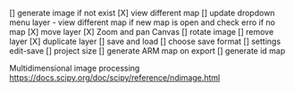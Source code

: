 [] generate image if not exist
[X] view different map
[] update dropdown menu layer - view different map if new map is open and check erro if no map
[X] move layer
[X] Zoom and pan Canvas
[] rotate image
[] remove layer
[X] duplicate layer
[] save and load
[] choose save format
[] settings edit-save
[] project size
[] generate ARM map on export
[] generate id map

Multidimensional image processing 
https://docs.scipy.org/doc/scipy/reference/ndimage.html
